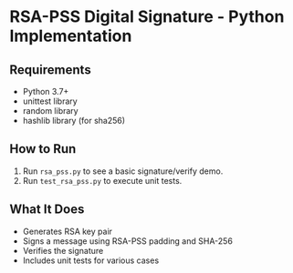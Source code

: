# RSA-PSS Digital Signature - Python Implementation

## Requirements
- Python 3.7+
- unittest library
- random library
- hashlib library (for sha256)

## How to Run

1. Run `rsa_pss.py` to see a basic signature/verify demo.
2. Run `test_rsa_pss.py` to execute unit tests.

## What It Does
- Generates RSA key pair
- Signs a message using RSA-PSS padding and SHA-256
- Verifies the signature
- Includes unit tests for various cases
